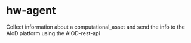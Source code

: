 # hw-agent
Collect information about a computational_asset and send the info to the AIoD platform using the AIOD-rest-api

